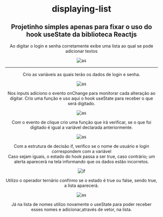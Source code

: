 <div align=center>
  <h1>displaying-list</h1>
  <h2>Projetinho simples apenas para fixar o uso do hook useState da biblioteca Reactjs</h2>
  <p>Ao digitar o login e senha corretamente exibe uma lista ao qual se pode adicionar textos</p>

  ![as](https://user-images.githubusercontent.com/70671093/142775746-f1208ffc-57c0-4229-99a8-605bbfd32604.jpg)
  
  <hr>
  
  <p>Crio as variáveis as quais terão os dados de login e senha. </p>
  
  ![as](https://user-images.githubusercontent.com/70671093/142776287-f8271141-358b-4fbd-a230-63199cddc630.jpg)
  
  <p>Nos inputs adiciono o evento onChange para monitorar cada alteração ao digitar. Crio uma função e uso aqui o hook useState para receber o que será digitado.</p>
  
  ![as](https://user-images.githubusercontent.com/70671093/142776446-ef7fcad8-5624-4097-9625-41c110953f81.jpg)
  
  <p>Com o evento de clique crio uma função que irá verificar, se o que foi digitado é igual a variável declarada anteriormente.</p>
  
  ![as](https://user-images.githubusercontent.com/70671093/142776511-0c368fe9-f142-4ffc-a9a9-a994a093f3a8.jpg)
  
  <p>Com a estrutura de decisão if, verifico se o nome de usuário e login correspondem com a variável <br> Caso sejam iguais, o estado do hook passa a ser true, caso contrário; um alerta aparecerá na tela informando que os dados estão incorretos.</p>
  
  
  ![if](https://user-images.githubusercontent.com/70671093/142776054-d10bfbb8-f43b-4bb4-bf8d-68894f42f52a.jpg)
  
  <p>Utilizo o operador ternário confirmo se o estado é true ou false, sendo true, a lista aparecerá.</p>
  
  ![as](https://user-images.githubusercontent.com/70671093/142776222-523b172c-647a-4900-8779-3729b01191ec.jpg)
  
  <p>Já na lista de nomes utilizo novamente o useState para poder receber esses nomes e adicionar,através de vetor, na lista.</p>
  

  </div>

